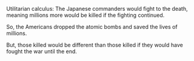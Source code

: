 ---
---

Utilitarian calculus: The Japanese commanders would fight to the death, meaning millions more would be killed if the fighting continued. 

So, the Americans dropped the atomic bombs and saved the lives of millions.

But, those killed would be different than those killed if they would have fought the war until the end.